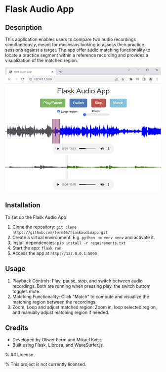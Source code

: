 # Flask Audio App

## Description

This application enables users 
to compare two audio recordings simultaneously, meant for musicians looking to assess 
their practice sessions against a target. The app offer audio matching functionality 
to locate a practice segment within a reference recording and 
provides a visualization of the matched region.

<img src="demo.PNG" alt="Demo" width="600" height="400">

## Installation

To set up the Flask Audio App:

1. Clone the repository: `git clone https://github.com/ferm96/flaskaudioapp.git`
2. Create a virtual environment: E.g. `python -m venv venv` and activate it.
3. Install dependencies: `pip install -r requirements.txt`
4. Start the app: `flask run`
5. Access the app at `http://127.0.0.1:5000`

## Usage

1. Playback Controls: Play, pause, stop, and switch between audio recordings. Both are running when pressing play, the switch buttom toggles mute.
2. Matching Functionality: Click "Match" to compute and visualize the matching region between the recordings.
3. Zoom, Loop and adjust matched region: Zoom in, loop selected region, and manually adjust matching region if needed.

## Credits

- Developed by Oliwer Ferm and Mikael Kvist.
- Built using Flask, Librosa, and WaveSurfer.js.

% ## License

% This project is not currently licensed.
